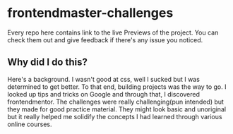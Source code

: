 # frontendmaster-challenges

Every repo here contains link to the live Previews of the project. You can check them out and give feedback if there's any issue you noticed.


## Why did I do this?

Here's a background. I wasn't good at css, well I sucked but I was determined to get better. To that end, building projects was the way to go. I looked up tips and tricks on Google and through that, I discovered frontendmentor. The challenges were really challenging(pun intended) but they made for good practice material. They might look basic and unoriginal but it really helped me solidify the concepts I had learned through various online courses.
